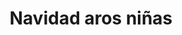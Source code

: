 ---
title: Navidad aros niñas 
date: 
draft: false

# descripcion
description : La promo incluye 2 pares de aros surtidos en plata 925. Traba con mariposita. Ositos, honguitos, flores, mariposas, ranitas y patitos súper divertidos!

materials: Plata 925

color: 

dimensions: 

code: 99-99-1152

type: "Promos"

categories: []

price: $600,00

price_eftvo: $500,00

# Images
# first image will be shown in the product page
images:
  # - image: "images/path_to_image"
  # La ubicacion de las imagenes es imagenes/Promos/Promos.Promo/99-99-1152-navidad-aros-ninias-
  - image: "./images/promos/promo/99-99-1152-navidad-aros-ninias-.jpg"
---